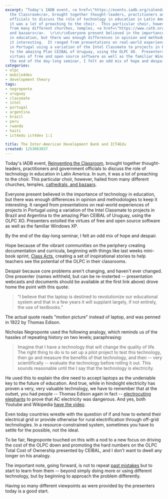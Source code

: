 ```yaml
---
excerpt: "Today's IADB event, <a href=\"https://events.iadb.org/calendar/eventDetail.aspx?lang=en&id=1444\">Reinventing
  the Classroom</a>, brought together thought-leaders, practitioners and government
  officials to discuss the role of technology in education in Latin America.  In sum,
  it was a lot of preaching to the choir.  This particular choir, however, hailed
  from many different churches, temples, <a href=\"https://www.catb.org/~esr//writings/homesteading/cathedral-bazaar/\">cathedrals,
  and bazaars</a>.  \r\n\r\nEveryone present believed in the importance of technology
  in education, but there was enough differences in opinion and methodologies to keep
  it interesting.  It ranged from presentations on real-world experiences of projects
  in Portugal using a variation of the Intel Classmate to projects in Brazil and Argentina
  to the amazing Plan CEIBAL of Uruguay, using the OLPC XO.  Presenters extolled the
  virtues of free and open source software as well as the familiar Windows XP.\r\n\r\nBy
  the end of the day-long seminar, I felt an odd mix of hope and despair.\r\n"
categories:
- olpc
- mobile4dev
- development theory
tags:
- negroponte
- uruguay
- classmate
- intel
- portugal
- argentina
- brazil
- peru
- rwanda
- haiti
- ict4edu ict4dev 1:1

title: The Inter-American Development Bank and ICT4Edu
created: 1253063037
---
```

Today's IADB event, <a href="https://events.iadb.org/calendar/eventDetail.aspx?lang=en&id=1444">Reinventing the Classroom</a>, brought together thought-leaders, practitioners and government officials to discuss the role of technology in education in Latin America.  In sum, it was a lot of preaching to the choir.  This particular choir, however, hailed from many different churches, temples, <a href="https://www.catb.org/~esr//writings/homesteading/cathedral-bazaar/">cathedrals, and bazaars</a>.  

Everyone present believed in the importance of technology in education, but there was enough differences in opinion and methodologies to keep it interesting.  It ranged from presentations on real-world experiences of projects in Portugal using a variation of the Intel Classmate to projects in Brazil and Argentina to the amazing Plan CEIBAL of Uruguay, using the OLPC XO.  Presenters extolled the virtues of free and open source software as well as the familiar Windows XP.

By the end of the day-long seminar, I felt an odd mix of hope and despair.
<!--break-->
Hope because of the vibrant communities on the periphery creating documentation and curricula, beginning with things like last weeks mini-book sprint, <a href="https://wiki.laptop.org/go/Class_Acts">Class Acts</a>, creating a set of inspirational stories to help teachers see the potential of the OLPC in their classrooms.

Despair because core problems aren't changing, and haven't ever changed.  One presenter (names withheld, but can be re-insterted -- presentation webcasts and documents should be available at the first link above) drove home the point with this quote:

<blockquote>“I believe that the laptop is destined to revolutionize our educational system and that in a few years it will supplant largely, if not entirely, the use of textbooks.”</blockquote>

The actual quote reads "motion picture" instead of laptop, and was penned in 1922 by Thomas Edison.  

Nicholas Negroponte used the following analogy, which reminds us of the hassles of repeating history on two levels; paraphrasing:

<blockquote>Imagine that I have a technology that will change the quality of life.  The right thing to do is to set up a pilot project to test this technology, then go and measure the benefits of that technology, and then -- very scientifically -- evaluate the technology before rolling it out.  This sounds reasonable until the I say that the technology is electricity.</blockquote>

He used this to explain the dire need to accept laptops as the undeniable key to the future of education.  And true, while in hindsight electricity has proven a very, very valuable technology, we have to remember that at the outset, you had people -- Thomas Edison again in fact -- <a href="https://boingboing.net/2008/01/03/edison-electrocuted.html">electrocuting elephants</a> to prove that AC electricity was dangerous.  And yes, both Youtube and Wikipedia <a href="https://en.wikipedia.org/wiki/Topsy_(elephant)">have the video</a>.

Even today countries wrestle with the question of if and how to extend their electrical grid or provide otherwise for rural electrification through off-grid technologies.  In a resource-constrained system, sometimes you have to settle for the possible, not the ideal.

To be fair, Negroponte touched on this with a nod to a new focus on driving the cost of the OLPC down and promoting the hard numbers on the OLPC Total Cost of Ownership presented by CEIBAL, and I don't want to dwell any longer on his analogy.

The important note, going forward, is not to repeat <a href="https://joncamfield.com/blog/2007.06/olpc_history_senegalese_failur.html">past mistakes</a> but to start to learn from them -- beyond simply doing more or using different technology, but by beginning to approach the problem differently.

Having so many different viewpoints as were provided by the presenters today is a good start.
